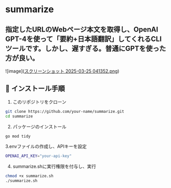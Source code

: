 # summarize

指定したURLのWebページ本文を取得し、OpenAI GPT-4を使って「要約+日本語翻訳」してくれるCLIツールです。しかし、遅すぎる。普通にGPTを使った方が良い。
---

![image]([スクリーンショット 2025-03-25 041352.png](https://github.com/misosiom/gptSummarize/blob/main/%E3%82%B9%E3%82%AF%E3%83%AA%E3%83%BC%E3%83%B3%E3%82%B7%E3%83%A7%E3%83%83%E3%83%88%202025-03-25%20041352.png))

## 🔧 インストール手順

1. このリポジトリをクローン

```bash
git clone https://github.com/your-name/summarize.git
cd summarize
```

2. パッケージのインストール
```bash
go mod tidy
```

3.envファイルの作成し、APIキーを設定
```bash
OPENAI_API_KEY="your-api-key"
```

4. summarize.shに実行権限を付与し、実行
```bash
chmod +x summarize.sh
./summarize.sh
```

